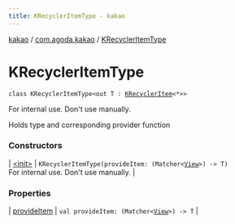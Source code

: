 ```yaml
---
title: KRecyclerItemType - kakao
---
```


[kakao](../../index.html) / [com.agoda.kakao](../index.html) / [KRecyclerItemType](.)

# KRecyclerItemType

`class KRecyclerItemType<out T : `[`KRecyclerItem`](../-k-recycler-item/index.html)`<*>>`

For internal use. Don't use manually.

Holds type and corresponding provider function

### Constructors

| [&lt;init&gt;](-init-.html) | `KRecyclerItemType(provideItem: (Matcher<`[`View`](https://developer.android.com/reference/android/view/View.html)`>) -> T)`<br>For internal use. Don't use manually. |

### Properties

| [provideItem](provide-item.html) | `val provideItem: (Matcher<`[`View`](https://developer.android.com/reference/android/view/View.html)`>) -> T` |

